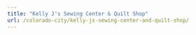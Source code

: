```yaml
---
title: "Kelly J's Sewing Center & Quilt Shop"
url: /colorado-city/kelly-js-sewing-center-and-quilt-shop/
---
```

